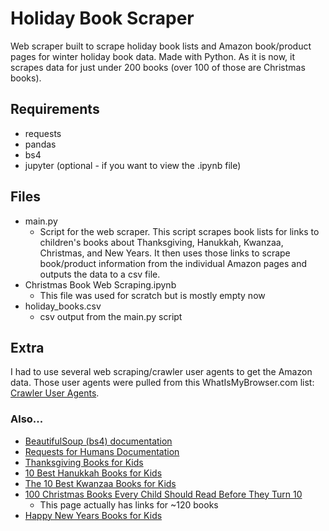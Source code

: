 # Holiday Book Scraper
Web scraper built to scrape holiday book lists and Amazon book/product pages for winter holiday book data. Made with 
Python. As it is now, it scrapes data for just under 200 books (over 100 of those are Christmas books).

## Requirements
- requests
- pandas
- bs4
- jupyter (optional - if you want to view the .ipynb file)

## Files
- main.py
  - Script for the web scraper. This script scrapes book lists for links to children's books about Thanksgiving, 
  Hanukkah, Kwanzaa, Christmas, and New Years. It then uses those links to scrape book/product information from the 
  individual Amazon pages and outputs the data to a csv file.
- Christmas Book Web Scraping.ipynb
  - This file was used for scratch but is mostly empty now
- holiday_books.csv
  - csv output from the main.py script

## Extra
I had to use several web scraping/crawler user agents to get the Amazon data. Those user agents were pulled from this 
WhatIsMyBrowser.com list: [Crawler User Agents](https://developers.whatismybrowser.com/useragents/explore/software_type_specific/crawler/).
### Also...
- [BeautifulSoup (bs4) documentation](https://www.crummy.com/software/BeautifulSoup/bs4/doc/#)
- [Requests for Humans Documentation](https://docs.python-requests.org/en/latest/)
- [Thanksgiving Books for Kids](https://parentingchaos.com/thanksgiving-books-for-kids/)
- [10 Best Hanukkah Books for Kids](https://www.familyeducation.com/fun/hanukkah/10-best-hanukkah-books-kids)
- [The 10 Best Kwanzaa Books for Kids](https://www.familyeducation.com/the-10-best-kwanzaa-books-for-kids)
- [100 Christmas Books Every Child Should Read Before They Turn 10](https://theeducatorsspinonit.com/100-christmas-books-every-child-should/)
    - This page actually has links for ~120 books
- [Happy New Years Books for Kids](https://www.thebutterflyteacher.com/happy-new-years-books-for-kids/) 
